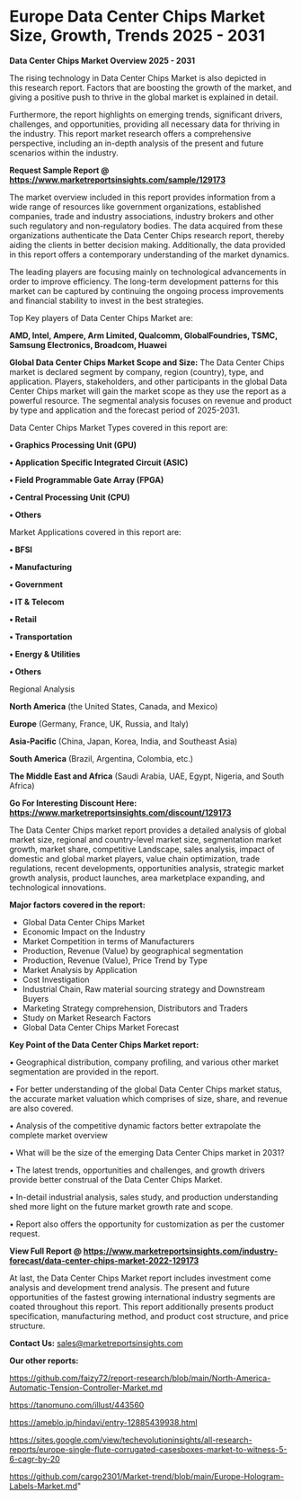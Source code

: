  # Europe Data Center Chips Market Size, Growth, Trends 2025 - 2031

<Strong> Data Center Chips Market Overview 2025 - 2031</strong>

The rising technology in Data Center Chips Market is also depicted in this research report. Factors that are boosting the growth of the market, and giving a positive push to thrive in the global market is explained in detail.

Furthermore, the report highlights on emerging trends, significant drivers, challenges, and opportunities, providing all necessary data for thriving in the industry. This report market research offers a comprehensive perspective, including an in-depth analysis of the present and future scenarios within the industry.

<strong>Request Sample Report @ <a href=https://www.marketreportsinsights.com/sample/129173>https://www.marketreportsinsights.com/sample/129173</a></strong>

The market overview included in this report provides information from a wide range of resources like government organizations, established companies, trade and industry associations, industry brokers and other such regulatory and non-regulatory bodies. The data acquired from these organizations authenticate the Data Center Chips research report, thereby aiding the clients in better decision making. Additionally, the data provided in this report offers a contemporary understanding of the market dynamics.

The leading players are focusing mainly on technological advancements in order to improve efficiency. The long-term development patterns for this market can be captured by continuing the ongoing process improvements and financial stability to invest in the best strategies.

Top Key players of Data Center Chips Market are:

<strong>AMD, Intel, Ampere, Arm Limited, Qualcomm, GlobalFoundries, TSMC, Samsung Electronics, Broadcom, Huawei</strong>

<strong><b>Global Data Center Chips Market Scope and Size:</b></strong>
The Data Center Chips market is declared segment by company, region (country), type, and application. Players, stakeholders, and other participants in the global Data Center Chips market will gain the market scope as they use the report as a powerful resource. The segmental analysis focuses on revenue and product by type and application and the forecast period of 2025-2031.

Data Center Chips Market Types covered in this report are:

<strong>• Graphics Processing Unit (GPU)

• Application Specific Integrated Circuit (ASIC)

• Field Programmable Gate Array (FPGA)

• Central Processing Unit (CPU)

• Others</strong>

Market Applications covered in this report are:

<strong>• BFSI

• Manufacturing

• Government

• IT & Telecom

• Retail

• Transportation

• Energy & Utilities

• Others</strong> 

Regional Analysis

<strong>North America</strong> (the United States, Canada, and Mexico)

<strong>Europe</strong> (Germany, France, UK, Russia, and Italy)

<strong>Asia-Pacific</strong> (China, Japan, Korea, India, and Southeast Asia)

<strong>South America</strong> (Brazil, Argentina, Colombia, etc.)

<strong>The Middle East and Africa</strong> (Saudi Arabia, UAE, Egypt, Nigeria, and South Africa)

<strong>Go For Interesting Discount Here: <a href=https://www.marketreportsinsights.com/discount/129173>https://www.marketreportsinsights.com/discount/129173</a></strong>

The Data Center Chips market report provides a detailed analysis of global market size, regional and country-level market size, segmentation market growth, market share, competitive Landscape, sales analysis, impact of domestic and global market players, value chain optimization, trade regulations, recent developments, opportunities analysis, strategic market growth analysis, product launches, area marketplace expanding, and technological innovations.

<strong><b>Major factors covered in the report:</b></strong>
<ul>
  <li>Global Data Center Chips Market </li>
  <li>Economic Impact on the Industry</li>
  <li>Market Competition in terms of Manufacturers</li>
  <li>Production, Revenue (Value) by geographical segmentation</li>
  <li>Production, Revenue (Value), Price Trend by Type</li>
  <li>Market Analysis by Application</li>
  <li>Cost Investigation</li>
  <li>Industrial Chain, Raw material sourcing strategy and Downstream Buyers</li>
  <li>Marketing Strategy comprehension, Distributors and Traders</li>
  <li>Study on Market Research Factors</li>
  <li>Global Data Center Chips Market Forecast</li>
</ul>

<strong><b>Key Point of the Data Center Chips Market report:</b></strong>

• Geographical distribution, company profiling, and various other market segmentation are provided in the report.

• For better understanding of the global Data Center Chips market status, the accurate market valuation which comprises of size, share, and revenue are also covered.

• Analysis of the competitive dynamic factors better extrapolate the complete market overview

• What will be the size of the emerging Data Center Chips market in 2031?

• The latest trends, opportunities and challenges, and growth drivers provide better construal of the Data Center Chips Market.

• In-detail industrial analysis, sales study, and production understanding shed more light on the future market growth rate and scope.

• Report also offers the opportunity for customization as per the customer request.

<strong><b>View Full Report @ <a href=https://www.marketreportsinsights.com/industry-forecast/data-center-chips-market-2022-129173>https://www.marketreportsinsights.com/industry-forecast/data-center-chips-market-2022-129173</a></b></strong>


At last, the Data Center Chips Market report includes investment come analysis and development trend analysis. The present and future opportunities of the fastest growing international industry segments are coated throughout this report. This report additionally presents product specification, manufacturing method, and product cost structure, and price structure.

<strong>Contact Us:</strong>
sales@marketreportsinsights.com

<strong>Our other reports:</strong>

<a href=https://github.com/faizy72/report-research/blob/main/North-America-Automatic-Tension-Controller-Market.md>https://github.com/faizy72/report-research/blob/main/North-America-Automatic-Tension-Controller-Market.md</a>

<a href=https://tanomuno.com/illust/443560>https://tanomuno.com/illust/443560</a>

<a href=https://ameblo.jp/hindavi/entry-12885439938.html>https://ameblo.jp/hindavi/entry-12885439938.html</a>

<a href=https://sites.google.com/view/techevolutioninsights/all-research-reports/europe-single-flute-corrugated-casesboxes-market-to-witness-5-6-cagr-by-20>https://sites.google.com/view/techevolutioninsights/all-research-reports/europe-single-flute-corrugated-casesboxes-market-to-witness-5-6-cagr-by-20</a>

<a href=https://github.com/cargo2301/Market-trend/blob/main/Europe-Hologram-Labels-Market.md>https://github.com/cargo2301/Market-trend/blob/main/Europe-Hologram-Labels-Market.md</a>"
